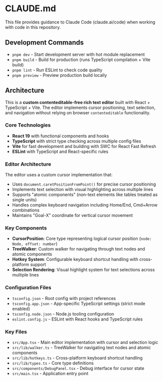 # CLAUDE.md

This file provides guidance to Claude Code (claude.ai/code) when working with code in this repository.

## Development Commands

- `pnpm dev` - Start development server with hot module replacement
- `pnpm build` - Build for production (runs TypeScript compilation + Vite build)
- `pnpm lint` - Run ESLint to check code quality
- `pnpm preview` - Preview production build locally

## Architecture

This is a **custom contenteditable-free rich text editor** built with React + TypeScript + Vite. The editor implements cursor positioning, text selection, and navigation without relying on browser `contenteditable` functionality.

### Core Technologies
- **React 19** with functional components and hooks
- **TypeScript** with strict type checking across multiple config files
- **Vite** for fast development and building with SWC for React Fast Refresh
- **ESLint** with TypeScript and React-specific rules

### Editor Architecture

The editor uses a custom cursor implementation that:
- Uses `document.caretPositionFromPoint()` for precise cursor positioning
- Implements text selection with visual highlighting across multiple lines
- Supports "atomic components" (non-text elements like tables treated as single units)
- Handles complex keyboard navigation including Home/End, Cmd+Arrow combinations
- Maintains "Goal-X" coordinate for vertical cursor movement

### Key Components

- **CursorPosition**: Core type representing logical cursor position (`node: Node, offset: number`)
- **TreeWalker**: Custom walker for navigating through text nodes and atomic components
- **Hotkey System**: Configurable keyboard shortcut handling with cross-platform support
- **Selection Rendering**: Visual highlight system for text selections across multiple lines

### Configuration Files

- `tsconfig.json` - Root config with project references
- `tsconfig.app.json` - App-specific TypeScript settings (strict mode enabled)
- `tsconfig.node.json` - Node.js tooling configuration
- `eslint.config.js` - ESLint with React hooks and TypeScript rules

### Key Files

- `src/App.tsx` - Main editor implementation with cursor and selection logic
- `src/lib/walker.ts` - TreeWalker for navigating text nodes and atomic components
- `src/lib/hotkeys.ts` - Cross-platform keyboard shortcut handling
- `src/lib/types.ts` - Core type definitions
- `src/components/DebugPanel.tsx` - Debug interface for cursor state
- `src/main.tsx` - Application entry point